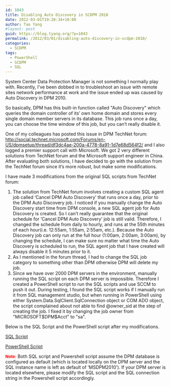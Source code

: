 ```yaml
---
id: 1043
title: Disabling Auto Discovery in SCDPM 2010
date: 2012-03-01T19:28:34+10:00
author: Tao Yang
#layout: post
guid: https://blog.tyang.org/?p=1043
permalink: /2012/03/01/disabling-auto-discovery-in-scdpm-2010/
categories:
  - SCDPM
tags:
  - PowerShell
  - SCDPM
  - SQL
---
```

System Center Data Protection Manager is not something I normally play with. Recently, I’ve been dobbed in to troubleshoot an issue with remote sites network performance at work and the issue ended up was caused by Auto Discovery in DPM 2010.

So basically, DPM has this built-in function called "Auto Discovery" which queries the domain controller of its’ own home domain and stores every single domain member servers in its database. This job runs once a day, you can choose the time window of this job, but you can’t really disable it.

One of my colleagues has posted this issue in DPM TechNet forum: <a title="http://social.technet.microsoft.com/Forums/en-US/dpmsetup/thread/df3dc4ae-200a-4778-8a91-1d7e68d564f2/" href="http://social.technet.microsoft.com/Forums/en-US/dpmsetup/thread/df3dc4ae-200a-4778-8a91-1d7e68d564f2/">http://social.technet.microsoft.com/Forums/en-US/dpmsetup/thread/df3dc4ae-200a-4778-8a91-1d7e68d564f2/</a> and I also logged a premier support call with Microsoft. We got 2 very different solutions from TechNet forum and the Microsoft support engineer in China. After evaluating both solutions, I have decided to go with the solution from the TechNet forum since it’s more robust, but make some modifications.

I have made 3 modifications from the original SQL scripts from TechNet forum:
<ol>
	<li>The solution from TechNet forum involves creating a custom SQL agent job called ‘Cancel DPM Auto Discovery’ that runs once a day, prior to the DPM Auto Discovery job. I noticed if you manually change the Auto Discovery start time from DPM console, a new SQL agent job for Auto Discovery is created. So I can’t really guarantee that the original schedule for ‘Cancel DPM Auto Discovery’ job is still valid. Therefore, I changed the schedule from daily to hourly, and runs at the 55th minutes of each hour(i.e. 12:55am, 1:55am, 2:55am, etc.). Because the Auto Discovery job can only run at the full hour (1:00am, 2:00am, 3:00am), by changing the schedule, I can make sure no matter what time the Auto Discovery is scheduled to run, the SQL agent job that I have created will always disable it 5 minutes prior to it.</li>
	<li>As I mentioned in the forum thread, I had to change the SQL job category to something other than DPM otherwise DPM will delete my job.</li>
	<li>Since we have over 2000 DPM servers in the environment, manually running the SQL script on each DPM server is impossible. Therefore I created a PowerShell script to run the SQL scripts and use SCCM to push it out. During testing, I found the SQL script works if I manually run it from SQL management studio, but when running in PowerShell using either System.Data.SqlClient.SqlConnection object or COM ADO object, the script complained about not able to find @owner_sid at the step of creating the job. I fixed it by changing the job owner from "MICROSOFT$DPM$Acct" to "sa".</li>
</ol>
Below is the SQL Script and the PowerShell script after my modifications.

<a title="SQL Script" href="https://blog.tyang.org/wp-content/uploads/2012/03/DPM.zip">SQL Script</a>

<a title="PowerShell Script" href="https://blog.tyang.org/wp-content/uploads/2012/03/Create-DisableDPMAutoDiscoverySQLJob.zip">PowerShell Script</a>

<strong><span style="color: #ff0000; font-size: small;">Note:</span></strong> Both SQL script and Powershell script assume the DPM database is configured as default (which is located locally on the DPM server and the SQL instance name is left as default of ‘MSDPM2010’). If your DPM server is located elsewhere, please modify the SQL script and the SQL connection string in the Powershell script accordingly.